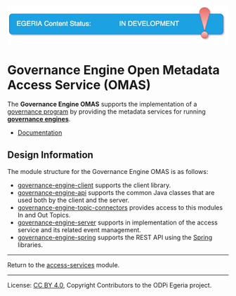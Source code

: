 <!-- SPDX-License-Identifier: CC-BY-4.0 -->
<!-- Copyright Contributors to the ODPi Egeria project. -->

![InDev](../../../images/egeria-content-status-in-development.png#pagewidth)

# Governance Engine Open Metadata Access Service (OMAS)

The **Governance Engine OMAS** supports the implementation of a [governance program](../governance-program)
by providing the metadata services for running
**[governance engines](https://egeria-project.org/concepts/governance-engine)**.

* [Documentation](https://egeria-project.org/services/omas/governance-engine/overview)


## Design Information

The module structure for the Governance Engine OMAS is as follows:

* [governance-engine-client](governance-engine-client) supports the client library.
* [governance-engine-api](governance-engine-api) supports the common Java classes that are used both by the client and the server.
* [governance-engine-topic-connectors](governance-engine-topic-connectors) provides access to this modules In and Out Topics.
* [governance-engine-server](governance-engine-server) supports in implementation of the access service and its related event management.
* [governance-engine-spring](governance-engine-spring) supports the REST API using the [Spring](../../../developer-resources/Spring.md) libraries.


----
Return to the [access-services](..) module.

----
License: [CC BY 4.0](https://creativecommons.org/licenses/by/4.0/),
Copyright Contributors to the ODPi Egeria project.

